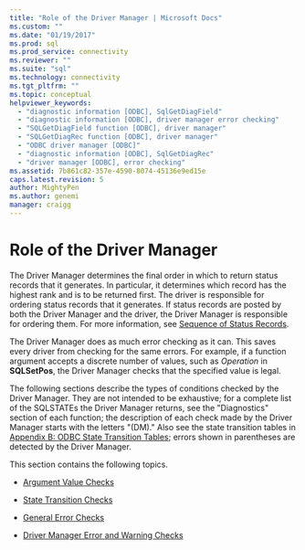 ```yaml
---
title: "Role of the Driver Manager | Microsoft Docs"
ms.custom: ""
ms.date: "01/19/2017"
ms.prod: sql
ms.prod_service: connectivity
ms.reviewer: ""
ms.suite: "sql"
ms.technology: connectivity
ms.tgt_pltfrm: ""
ms.topic: conceptual
helpviewer_keywords: 
  - "diagnostic information [ODBC], SqlGetDiagField"
  - "diagnostic information [ODBC], driver manager error checking"
  - "SQLGetDiagField function [ODBC], driver manager"
  - "SQLGetDiagRec function [ODBC], driver manager"
  - "ODBC driver manager [ODBC]"
  - "diagnostic information [ODBC], SqlGetDiagRec"
  - "driver manager [ODBC], error checking"
ms.assetid: 7b861c82-357e-4590-8074-45136e9ed15e
caps.latest.revision: 5
author: MightyPen
ms.author: genemi
manager: craigg
---
```

# Role of the Driver Manager
The Driver Manager determines the final order in which to return status records that it generates. In particular, it determines which record has the highest rank and is to be returned first. The driver is responsible for ordering status records that it generates. If status records are posted by both the Driver Manager and the driver, the Driver Manager is responsible for ordering them. For more information, see [Sequence of Status Records](../../../odbc/reference/develop-app/sequence-of-status-records.md).  
  
 The Driver Manager does as much error checking as it can. This saves every driver from checking for the same errors. For example, if a function argument accepts a discrete number of values, such as *Operation* in **SQLSetPos**, the Driver Manager checks that the specified value is legal.  
  
 The following sections describe the types of conditions checked by the Driver Manager. They are not intended to be exhaustive; for a complete list of the SQLSTATEs the Driver Manager returns, see the "Diagnostics" section of each function; the description of each check made by the Driver Manager starts with the letters "(DM)." Also see the state transition tables in [Appendix B: ODBC State Transition Tables](../../../odbc/reference/appendixes/appendix-b-odbc-state-transition-tables.md); errors shown in parentheses are detected by the Driver Manager.  
  
 This section contains the following topics.  
  
-   [Argument Value Checks](../../../odbc/reference/develop-app/argument-value-checks.md)  
  
-   [State Transition Checks](../../../odbc/reference/develop-app/state-transition-checks.md)  
  
-   [General Error Checks](../../../odbc/reference/develop-app/general-error-checks.md)  
  
-   [Driver Manager Error and Warning Checks](../../../odbc/reference/develop-app/driver-manager-error-and-warning-checks.md)
